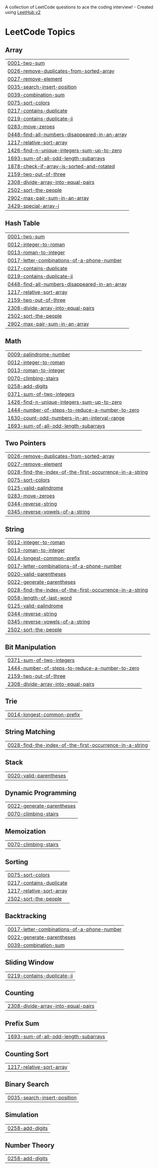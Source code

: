 A collection of LeetCode questions to ace the coding interview! - Created using [LeetHub v2](https://github.com/arunbhardwaj/LeetHub-2.0)
<!---LeetCode Topics Start-->
# LeetCode Topics
## Array
|  |
| ------- |
| [0001-two-sum](https://github.com/Fayispascon/leet_code/tree/master/0001-two-sum) |
| [0026-remove-duplicates-from-sorted-array](https://github.com/Fayispascon/leet_code/tree/master/0026-remove-duplicates-from-sorted-array) |
| [0027-remove-element](https://github.com/Fayispascon/leet_code/tree/master/0027-remove-element) |
| [0035-search-insert-position](https://github.com/Fayispascon/leet_code/tree/master/0035-search-insert-position) |
| [0039-combination-sum](https://github.com/Fayispascon/leet_code/tree/master/0039-combination-sum) |
| [0075-sort-colors](https://github.com/Fayispascon/leet_code/tree/master/0075-sort-colors) |
| [0217-contains-duplicate](https://github.com/Fayispascon/leet_code/tree/master/0217-contains-duplicate) |
| [0219-contains-duplicate-ii](https://github.com/Fayispascon/leet_code/tree/master/0219-contains-duplicate-ii) |
| [0283-move-zeroes](https://github.com/Fayispascon/leet_code/tree/master/0283-move-zeroes) |
| [0448-find-all-numbers-disappeared-in-an-array](https://github.com/Fayispascon/leet_code/tree/master/0448-find-all-numbers-disappeared-in-an-array) |
| [1217-relative-sort-array](https://github.com/Fayispascon/leet_code/tree/master/1217-relative-sort-array) |
| [1426-find-n-unique-integers-sum-up-to-zero](https://github.com/Fayispascon/leet_code/tree/master/1426-find-n-unique-integers-sum-up-to-zero) |
| [1693-sum-of-all-odd-length-subarrays](https://github.com/Fayispascon/leet_code/tree/master/1693-sum-of-all-odd-length-subarrays) |
| [1878-check-if-array-is-sorted-and-rotated](https://github.com/Fayispascon/leet_code/tree/master/1878-check-if-array-is-sorted-and-rotated) |
| [2159-two-out-of-three](https://github.com/Fayispascon/leet_code/tree/master/2159-two-out-of-three) |
| [2308-divide-array-into-equal-pairs](https://github.com/Fayispascon/leet_code/tree/master/2308-divide-array-into-equal-pairs) |
| [2502-sort-the-people](https://github.com/Fayispascon/leet_code/tree/master/2502-sort-the-people) |
| [2902-max-pair-sum-in-an-array](https://github.com/Fayispascon/leet_code/tree/master/2902-max-pair-sum-in-an-array) |
| [3429-special-array-i](https://github.com/Fayispascon/leet_code/tree/master/3429-special-array-i) |
## Hash Table
|  |
| ------- |
| [0001-two-sum](https://github.com/Fayispascon/leet_code/tree/master/0001-two-sum) |
| [0012-integer-to-roman](https://github.com/Fayispascon/leet_code/tree/master/0012-integer-to-roman) |
| [0013-roman-to-integer](https://github.com/Fayispascon/leet_code/tree/master/0013-roman-to-integer) |
| [0017-letter-combinations-of-a-phone-number](https://github.com/Fayispascon/leet_code/tree/master/0017-letter-combinations-of-a-phone-number) |
| [0217-contains-duplicate](https://github.com/Fayispascon/leet_code/tree/master/0217-contains-duplicate) |
| [0219-contains-duplicate-ii](https://github.com/Fayispascon/leet_code/tree/master/0219-contains-duplicate-ii) |
| [0448-find-all-numbers-disappeared-in-an-array](https://github.com/Fayispascon/leet_code/tree/master/0448-find-all-numbers-disappeared-in-an-array) |
| [1217-relative-sort-array](https://github.com/Fayispascon/leet_code/tree/master/1217-relative-sort-array) |
| [2159-two-out-of-three](https://github.com/Fayispascon/leet_code/tree/master/2159-two-out-of-three) |
| [2308-divide-array-into-equal-pairs](https://github.com/Fayispascon/leet_code/tree/master/2308-divide-array-into-equal-pairs) |
| [2502-sort-the-people](https://github.com/Fayispascon/leet_code/tree/master/2502-sort-the-people) |
| [2902-max-pair-sum-in-an-array](https://github.com/Fayispascon/leet_code/tree/master/2902-max-pair-sum-in-an-array) |
## Math
|  |
| ------- |
| [0009-palindrome-number](https://github.com/Fayispascon/leet_code/tree/master/0009-palindrome-number) |
| [0012-integer-to-roman](https://github.com/Fayispascon/leet_code/tree/master/0012-integer-to-roman) |
| [0013-roman-to-integer](https://github.com/Fayispascon/leet_code/tree/master/0013-roman-to-integer) |
| [0070-climbing-stairs](https://github.com/Fayispascon/leet_code/tree/master/0070-climbing-stairs) |
| [0258-add-digits](https://github.com/Fayispascon/leet_code/tree/master/0258-add-digits) |
| [0371-sum-of-two-integers](https://github.com/Fayispascon/leet_code/tree/master/0371-sum-of-two-integers) |
| [1426-find-n-unique-integers-sum-up-to-zero](https://github.com/Fayispascon/leet_code/tree/master/1426-find-n-unique-integers-sum-up-to-zero) |
| [1444-number-of-steps-to-reduce-a-number-to-zero](https://github.com/Fayispascon/leet_code/tree/master/1444-number-of-steps-to-reduce-a-number-to-zero) |
| [1630-count-odd-numbers-in-an-interval-range](https://github.com/Fayispascon/leet_code/tree/master/1630-count-odd-numbers-in-an-interval-range) |
| [1693-sum-of-all-odd-length-subarrays](https://github.com/Fayispascon/leet_code/tree/master/1693-sum-of-all-odd-length-subarrays) |
## Two Pointers
|  |
| ------- |
| [0026-remove-duplicates-from-sorted-array](https://github.com/Fayispascon/leet_code/tree/master/0026-remove-duplicates-from-sorted-array) |
| [0027-remove-element](https://github.com/Fayispascon/leet_code/tree/master/0027-remove-element) |
| [0028-find-the-index-of-the-first-occurrence-in-a-string](https://github.com/Fayispascon/leet_code/tree/master/0028-find-the-index-of-the-first-occurrence-in-a-string) |
| [0075-sort-colors](https://github.com/Fayispascon/leet_code/tree/master/0075-sort-colors) |
| [0125-valid-palindrome](https://github.com/Fayispascon/leet_code/tree/master/0125-valid-palindrome) |
| [0283-move-zeroes](https://github.com/Fayispascon/leet_code/tree/master/0283-move-zeroes) |
| [0344-reverse-string](https://github.com/Fayispascon/leet_code/tree/master/0344-reverse-string) |
| [0345-reverse-vowels-of-a-string](https://github.com/Fayispascon/leet_code/tree/master/0345-reverse-vowels-of-a-string) |
## String
|  |
| ------- |
| [0012-integer-to-roman](https://github.com/Fayispascon/leet_code/tree/master/0012-integer-to-roman) |
| [0013-roman-to-integer](https://github.com/Fayispascon/leet_code/tree/master/0013-roman-to-integer) |
| [0014-longest-common-prefix](https://github.com/Fayispascon/leet_code/tree/master/0014-longest-common-prefix) |
| [0017-letter-combinations-of-a-phone-number](https://github.com/Fayispascon/leet_code/tree/master/0017-letter-combinations-of-a-phone-number) |
| [0020-valid-parentheses](https://github.com/Fayispascon/leet_code/tree/master/0020-valid-parentheses) |
| [0022-generate-parentheses](https://github.com/Fayispascon/leet_code/tree/master/0022-generate-parentheses) |
| [0028-find-the-index-of-the-first-occurrence-in-a-string](https://github.com/Fayispascon/leet_code/tree/master/0028-find-the-index-of-the-first-occurrence-in-a-string) |
| [0058-length-of-last-word](https://github.com/Fayispascon/leet_code/tree/master/0058-length-of-last-word) |
| [0125-valid-palindrome](https://github.com/Fayispascon/leet_code/tree/master/0125-valid-palindrome) |
| [0344-reverse-string](https://github.com/Fayispascon/leet_code/tree/master/0344-reverse-string) |
| [0345-reverse-vowels-of-a-string](https://github.com/Fayispascon/leet_code/tree/master/0345-reverse-vowels-of-a-string) |
| [2502-sort-the-people](https://github.com/Fayispascon/leet_code/tree/master/2502-sort-the-people) |
## Bit Manipulation
|  |
| ------- |
| [0371-sum-of-two-integers](https://github.com/Fayispascon/leet_code/tree/master/0371-sum-of-two-integers) |
| [1444-number-of-steps-to-reduce-a-number-to-zero](https://github.com/Fayispascon/leet_code/tree/master/1444-number-of-steps-to-reduce-a-number-to-zero) |
| [2159-two-out-of-three](https://github.com/Fayispascon/leet_code/tree/master/2159-two-out-of-three) |
| [2308-divide-array-into-equal-pairs](https://github.com/Fayispascon/leet_code/tree/master/2308-divide-array-into-equal-pairs) |
## Trie
|  |
| ------- |
| [0014-longest-common-prefix](https://github.com/Fayispascon/leet_code/tree/master/0014-longest-common-prefix) |
## String Matching
|  |
| ------- |
| [0028-find-the-index-of-the-first-occurrence-in-a-string](https://github.com/Fayispascon/leet_code/tree/master/0028-find-the-index-of-the-first-occurrence-in-a-string) |
## Stack
|  |
| ------- |
| [0020-valid-parentheses](https://github.com/Fayispascon/leet_code/tree/master/0020-valid-parentheses) |
## Dynamic Programming
|  |
| ------- |
| [0022-generate-parentheses](https://github.com/Fayispascon/leet_code/tree/master/0022-generate-parentheses) |
| [0070-climbing-stairs](https://github.com/Fayispascon/leet_code/tree/master/0070-climbing-stairs) |
## Memoization
|  |
| ------- |
| [0070-climbing-stairs](https://github.com/Fayispascon/leet_code/tree/master/0070-climbing-stairs) |
## Sorting
|  |
| ------- |
| [0075-sort-colors](https://github.com/Fayispascon/leet_code/tree/master/0075-sort-colors) |
| [0217-contains-duplicate](https://github.com/Fayispascon/leet_code/tree/master/0217-contains-duplicate) |
| [1217-relative-sort-array](https://github.com/Fayispascon/leet_code/tree/master/1217-relative-sort-array) |
| [2502-sort-the-people](https://github.com/Fayispascon/leet_code/tree/master/2502-sort-the-people) |
## Backtracking
|  |
| ------- |
| [0017-letter-combinations-of-a-phone-number](https://github.com/Fayispascon/leet_code/tree/master/0017-letter-combinations-of-a-phone-number) |
| [0022-generate-parentheses](https://github.com/Fayispascon/leet_code/tree/master/0022-generate-parentheses) |
| [0039-combination-sum](https://github.com/Fayispascon/leet_code/tree/master/0039-combination-sum) |
## Sliding Window
|  |
| ------- |
| [0219-contains-duplicate-ii](https://github.com/Fayispascon/leet_code/tree/master/0219-contains-duplicate-ii) |
## Counting
|  |
| ------- |
| [2308-divide-array-into-equal-pairs](https://github.com/Fayispascon/leet_code/tree/master/2308-divide-array-into-equal-pairs) |
## Prefix Sum
|  |
| ------- |
| [1693-sum-of-all-odd-length-subarrays](https://github.com/Fayispascon/leet_code/tree/master/1693-sum-of-all-odd-length-subarrays) |
## Counting Sort
|  |
| ------- |
| [1217-relative-sort-array](https://github.com/Fayispascon/leet_code/tree/master/1217-relative-sort-array) |
## Binary Search
|  |
| ------- |
| [0035-search-insert-position](https://github.com/Fayispascon/leet_code/tree/master/0035-search-insert-position) |
## Simulation
|  |
| ------- |
| [0258-add-digits](https://github.com/Fayispascon/leet_code/tree/master/0258-add-digits) |
## Number Theory
|  |
| ------- |
| [0258-add-digits](https://github.com/Fayispascon/leet_code/tree/master/0258-add-digits) |
<!---LeetCode Topics End-->